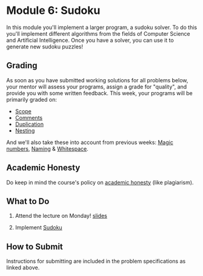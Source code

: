 # Module 6: Sudoku

In this module you'll implement a larger program, a sudoku solver. To do this you'll implement different algorithms from the fields of Computer Science and Artificial Intelligence. Once you have a solver, you can use it to generate new sudoku puzzles!


## Grading

As soon as you have submitted working solutions for all problems below, your mentor will assess your programs, assign a grade for "quality", and provide you with some written feedback. This week, your programs will be primarily graded on:

- [Scope](/quality-aspects/scope)
- [Comments](/quality-aspects/comments)
- [Duplication](/quality-aspects/duplication)
- [Nesting](/quality-aspects/nesting)

And we'll also take these into account from previous weeks: [Magic numbers](/quality-aspects/magic-numbers), [Naming](/quality-aspects/naming) & [Whitespace](/quality-aspects/whitespace).


## Academic Honesty

Do keep in mind the course's policy on [academic honesty](/syllabus) (like plagiarism).


## What to Do

1. Attend the lecture on Monday! [slides](/resources/week7-slides/week7.pdf)

2. Implement [Sudoku](/problems/sudoku-less)


## How to Submit

Instructions for submitting are included in the problem specifications as linked above.
